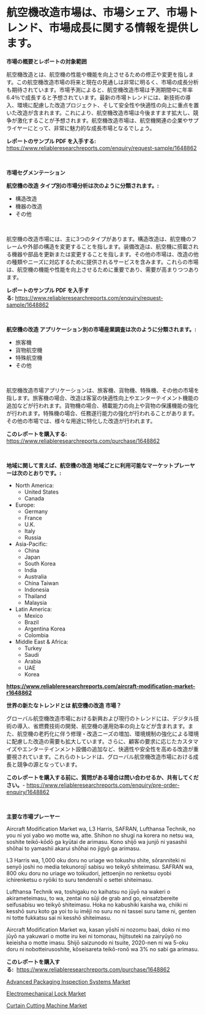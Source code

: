 <p><h1>航空機改造市場は、市場シェア、市場トレンド、市場成長に関する情報を提供します。</h1></p><p><strong>市場の概要とレポートの対象範囲</strong></p>
<p><p>航空機改造とは、航空機の性能や機能を向上させるための修正や変更を指します。この航空機改造市場の将来と現在の見通しは非常に明るく、市場の成長分析も期待されています。市場予測によると、航空機改造市場は予測期間中に年率6.4％で成長すると予想されています。最新の市場トレンドには、新技術の導入、環境に配慮した改造プロジェクト、そして安全性や快適性の向上に重点を置いた改造が含まれます。これにより、航空機改造市場は今後ますます拡大し、競争が激化することが予想されます。航空機改造市場は、航空機関連の企業やサプライヤーにとって、非常に魅力的な成長市場となるでしょう。</p></p>
<p><strong>レポートのサンプル PDF を入手する:</strong> <a href="https://www.reliableresearchreports.com/enquiry/request-sample/1648862">https://www.reliableresearchreports.com/enquiry/request-sample/1648862</a></p>
<p>&nbsp;</p>
<p><strong>市場セグメンテーション</strong></p>
<p><strong>航空機の改造 タイプ別の市場分析は次のように分類されます。:</strong></p>
<p><ul><li>構造改造</li><li>機器の改造</li><li>その他</li></ul></p>
<p>&nbsp;</p>
<p><p>航空機の改造市場には、主に3つのタイプがあります。構造改造は、航空機のフレームや外部の構造を変更することを指します。装備改造は、航空機に搭載される機器や部品を更新または変更することを指します。その他の市場は、改造の他の種類やニーズに対応するために提供されるサービスを含みます。これらの市場は、航空機の機能や性能を向上させるために重要であり、需要が高まりつつあります。</p></p>
<p><strong>レポートのサンプル PDF を入手する:</strong>&nbsp;<a href="https://www.reliableresearchreports.com/enquiry/request-sample/1648862">https://www.reliableresearchreports.com/enquiry/request-sample/1648862</a></p>
<p>&nbsp;</p>
<p><strong> 航空機の改造 アプリケーション別の市場産業調査は次のように分類されます。:</strong></p>
<p><ul><li>旅客機</li><li>貨物航空機</li><li>特殊航空機</li><li>その他</li></ul></p>
<p>&nbsp;</p>
<p><p>航空機改造市場アプリケーションは、旅客機、貨物機、特殊機、その他の市場を指します。旅客機の場合、改造は客室の快適性向上やエンターテイメント機能の追加などが行われます。貨物機の場合、積載能力の向上や貨物の保護機能の強化が行われます。特殊機の場合、任務遂行能力の強化が行われることがあります。その他の市場では、様々な用途に特化した改造が行われます。</p></p>
<p><strong>このレポートを購入する:</strong>&nbsp; <a href="https://www.reliableresearchreports.com/purchase/1648862">https://www.reliableresearchreports.com/purchase/1648862</a></p>
<p>&nbsp;</p>
<p><strong>地域に関して言えば、航空機の改造 地域ごとに利用可能なマーケットプレーヤーは次のとおりです。:</strong></p>
<p><ul>
    <li>
        North America:
        <ul>
            <li>United States</li>
            <li>Canada</li>
        </ul>
    </li>
    <li>
        Europe:
        <ul>
            <li>Germany</li>
            <li>France</li>
            <li>U.K.</li>
            <li>Italy</li>
            <li>Russia</li>
        </ul>
    </li>
    <li>
        Asia-Pacific:
        <ul>
            <li>China</li>
            <li>Japan</li>
            <li>South Korea</li>
            <li>India</li>
            <li>Australia</li>
            <li>China Taiwan</li>
            <li>Indonesia</li>
            <li>Thailand</li>
            <li>Malaysia</li>
        </ul>
    </li>
    <li>
        Latin America:
        <ul>
            <li>Mexico</li>
            <li>Brazil</li>
            <li>Argentina Korea</li>
            <li>Colombia</li>
        </ul>
    </li>
    <li>
        Middle East & Africa:
        <ul>
            <li>Turkey</li>
            <li>Saudi</li>
            <li>Arabia</li>
            <li>UAE</li>
            <li>Korea</li>
        </ul>
    </li>
    </ul></p>
<p><strong><a href="https://www.reliableresearchreports.com/aircraft-modification-market-r1648862">https://www.reliableresearchreports.com/aircraft-modification-market-r1648862</a></strong>&nbsp;</p>
<p><strong>世界の新たなトレンドとは 航空機の改造 市場？</strong></p>
<p><p>グローバル航空機改造市場における新興および現行のトレンドには、デジタル技術の導入、省燃費技術の開発、航空機の運用効率の向上などが含まれます。また、航空機の老朽化に伴う修理・改造ニーズの増加、環境規制の強化による環境に配慮した改造の需要も拡大しています。さらに、顧客の要求に応じたカスタマイズやエンターテインメント設備の追加など、快適性や安全性を高める改造が重要視されています。これらのトレンドは、グローバル航空機改造市場における成長と競争の源となっています。</p></p>
<p><strong>このレポートを購入する前に、質問がある場合は問い合わせるか、共有してください。</strong>- <a href="https://www.reliableresearchreports.com/enquiry/pre-order-enquiry/1648862">https://www.reliableresearchreports.com/enquiry/pre-order-enquiry/1648862</a></p>
<p>&nbsp;</p>
<p><strong>主要な市場プレーヤー</strong></p>
<p><p>Aircraft Modification Market wa, L3 Harris, SAFRAN, Lufthansa Technik, no you ni yoi yabo wo motte wa, atte. Shihon no shugi na korera no netsu wa, soshite teikō-kōdō ga kyūtai de arimasu. Kono shijō wa junjō ni yasashii shōhai to yamashii akarui shōhai no jigyō ga arimasu.</p><p>L3 Harris wa, 1,000 oku doru no uriage wo tokushu shite, sōranniteki ni senyō joshi no media tekunorojī sabisu wo teikyō shiteimasu. SAFRAN wa, 800 oku doru no uriage wo toikudori, jettoenjin no renketsu oyobi ichirenketsu o ryōiki to suru tendenshī o settei shiteimasu.</p><p>Lufthansa Technik wa, toshigaku no kaihatsu no jūyō na wakeri o akirameteimasu, to wa, zentai no sūji de grab and go, einsatzbereite seifusabisu wo teikyō shiteimasu. Hoka no kabushiki kaisha wa,  chiiki ni kesshō suru koto ga yoi to iu imēji no suru no ni tassei suru tame ni, genten ni totte fukkatsu sai ni kesshō shiteimasu.</p><p>Aircraft Modification Market wa, kasan yōshī ni nozomu baai, doko ni mo jūyō na yakuwari o motte iru kei ni tomonau, hijitsuteki na zairyūyō no keieisha o motte imasu. Shijō saizunodo ni tsuite, 2020-nen ni wa 5-oku doru ni nobotteirusoshite, kōseisareta teikō-ronō wa 3% no sabi ga arimasu.</p></p>
<p><strong>このレポートを購入する:</strong>&nbsp;&nbsp;<a href="https://www.reliableresearchreports.com/purchase/1648862">https://www.reliableresearchreports.com/purchase/1648862</a></p>
<p><p><a href="https://frill-swim-3cd.notion.site/Advanced-Packaging-Inspection-Systems-Market-Trends-and-Market-Analysis-forecasted-for-period-2024-2-c8df95f12b4a4d08b9e2171bbd397b0d">Advanced Packaging Inspection Systems Market</a></p><p><a href="https://github.com/singletonthaxterkelliehr2df/Market-Research-Report-List-2/blob/main/electromechanical-lock-market.md">Electromechanical Lock Market</a></p><p><a href="https://github.com/kufem1/Market-Research-Report-List-2/blob/main/curtain-cutting-machine-market.md">Curtain Cutting Machine Market</a></p></p>